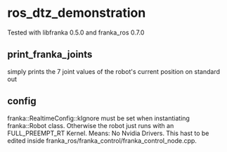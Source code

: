 # ros_dtz_demonstration

Tested with libfranka 0.5.0 and franka_ros 0.7.0

## print_franka_joints
simply prints the 7 joint values of the robot's current position on standard out

## config
franka::RealtimeConfig::kIgnore must be set when instantiating franka::Robot class.
Otherwise the robot just runs with an FULL_PREEMPT_RT Kernel. Means: No Nvidia Drivers.
This hast to be edited inside franka_ros/franka_control/franka_control_node.cpp. 




